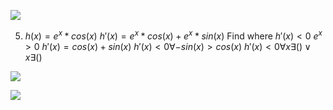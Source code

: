 ![](https://lh3.googleusercontent.com/NCdnedJMcPdePWAzSoUg0EZbwfRi_c66cZhFm_hv599StB4RLyqb2F-JS8HMLzBwKpQATemAJA7u9CgAVFNfAFYpSIR3Nm4x6k9llRUw2IpPhdrKIRCECZOkVySoP8P9-3lMLoBoH6cCuQrUwDDQ5ErU0giRWRFUb8TRMY02wrHlkDFuYka2ZaOFWRKvXWLzMVxCz8suI1jb8eVBwvkndxIiSnZcjdy-XYALF46RywNYPVLZAjLlrxQy2Otlb5XgGHkYAusqMIhM2xz0d4yljGT30Y-29beSEjTce1H_ToWWplh15PUJnXX7MO0fDZ3aMb9UCmPjH02T_hP9we-iI5ZcsrS4ULjwatKp_PE8DcLLggFAEYBaJC5zKsE0jwmf7UeDNSd6crLGESnxs0vZ_jo06Rh0wdJsjBMiR6zzItbgz4U2R3XpAV7kLY4vLAVaAcDsq2V3urbGOGRDKOHCB1lg7DL_h0K41s4nHvOXzlgpl874sy1YcGrI4Uz32gMrJe5JBggkm5_VrmjhmfommY1HrrDM1e2X8dQy1jW8BhpBZ8asIAPJp4gJ74Igj_ulyUze_lsxi3uDtD2ldu_K1GlO9GBIHUI21fzDlyFHa2ZsBzufKoScMVyY849Ddp8tEimU5cOeyW-aoZU4gewDIvJ0Ul9I409KcbYGv8GRDGNgQd0WmUIlRUybgLBCnjeHKAFEoXbUjnLlcLfKVBvl56aHaQ=w717-h955-no?authuser=0)

5) $h(x) = e^x * cos(x)$
  $h'(x) = e^x * cos(x) + e^x*sin(x)$
  Find where $h'(x) < 0$
  $e^x > 0$
  $h'(x) = cos(x) + sin(x)$
  $h'(x) < 0 \forall -sin(x) > cos(x)$
  $h'(x) < 0 \forall x \exists () \lor x \exists ()$

![](https://lh3.googleusercontent.com/lIFxhgGIJe8XMIA85T4JVLqvAc9VQgMHLDn2I5vEnlxMoU9EUCKlhZwPRIvu3M4ou38GGk42JGsuWoaYj-R1a3QzpwUoNcPknlCrhxr0_gkBkgDTdmdwmmfJrAijiYObtISc44ko1uTzGPspVDlUQJnHcA6lhQO8HzB_3EXWETQxenOlSYHusDwnNray4W8Li-D_dfqn1LUwqZdMRg4jpPzrDBdqnAcbxcqRJtO5QWytQ-G-DTesVybs01HPoo2Cgk4Za5WbHnDSrK8zFsivnJcp0-hH9lUjvRdWCqJRI-ihZVJQcavDXgcR2Pnd9knPEg6oVVVeNwypr43ctVyG0HdKzccjyV0X-DMVlHIPTBy7U5KJSjJgQFJzaBWeTA4tUTglXKyGToLCKJfZqsJma0VVRVEIJrur1nbMosfCnycgAWQzWUoZRtmz8JH-WsJw-OrwHX0EHq3KclYS7h9bo84S1vakwAR2zPxbP1DYd08NIG_gn4h4v7f53qCqWf6mkrPADDG0DsRSh4j6yoPzJONcCeuxPPWXPBz90vkbpenzDBy-v5J0wnIUace7iuj6kZR953qRx2AvTPVeu-QZzAYT-f5wpjJFS7t0e2ngkIKyK6Z5CuZisLAmEdX3k5EJf1KvDfLgxcfc0mxdls4NeNLqRphVbLO3wyLdTCU8j9WqqdWV3gCOiB1cphwlI1KaMBMchXEBuNwH3jNXT7vofvgaBw=w717-h955-no?authuser=0)

![](https://lh3.googleusercontent.com/DwFA-xy5jc38pzMx1vD6OK_fUEUdVMYVwsq5C6BUYbirMOU5AGc9o07ACxCP34kTJXgg3IJIqjlyv5Aq_33ixObjhX6NNqd6q_9VA1bIvn3TV1y8UvQHJye7Kw263mDxuyI5kLWcasku335NWFs4WO6fLDUC8Wn_1tvJ-BsZ1_3I_MjFsMKmIQ7uaKG9R3v8zi31Ph13HtQNIB19sfPYJ2hy1eV-O4qdsLpF-cFWqWqx7ZtzAQYkVJReV9wmWS4a2ZdfSfOfCV1wf5TMq7D1E0g6XSRAnaQQpVj991km-jweCNBBuY3-_MuGTUnlaNqiT0KmF19dwaVJeGVy_QvCocVUpnVbx_iCB1RbOe78sZW63yPmXHGGvvJxVdWXf_1Mq2UdgqYnZw74nNsQqJzqu9XOcowl-dPi6l3RnC2rjKE3btlDuwl_CFxiKX1ELUmO-NQ8dpKGhcXPCGAfTTI_DUDLeJb8ReFl6fZ16-2Ey7B0Wxp3GJGtlic9YEg1BKnH4_PJBXfNpZMQ6Q2gjGJR4Wr78UyiVT0yZzxHSCnMpnLMoQVyi6oMCboihVMVPkb7-hSk_yx8cSFOI1A2wnAcrNRe3ca6G5WaTZvwMfxc2kDWgALAUhzbJopuLMAqOJOBloIxAhDrAI2siPDX5SNfPCBfTUvV1Ox4mhQ9xdus2-21yjsvReJD8Fb6uQrbE7rOh5wUrVb8yuOa4AObaLb0DIbgoA=w717-h955-no?authuser=0)

